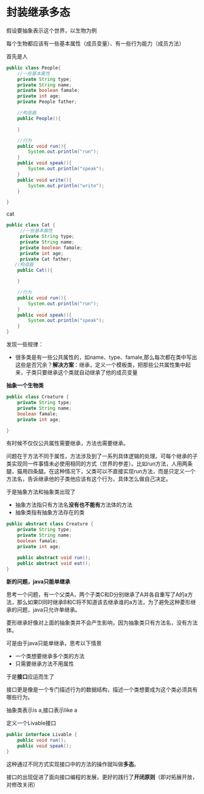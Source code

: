 # 封装继承多态

假设要抽象表示这个世界，以生物为例

每个生物都应该有一些基本属性（成员变量）、有一些行为能力（成员方法）

首先是人

```java
public class People{
    //一些基本属性
    private String type;
    private String name;
    private boolean famale;
    private int age;
    private People father;

    //构造器 
    public People(){

    }

    //行为
    public void run(){
        System.out.println("run");
    }
    public void speak(){
        System.out.println("speak");
    }
    public void write(){
        System.out.println("write");
    }

}
```

cat

```java
public class Cat {
     //一些基本属性
     private String type;
     private String name;
     private boolean famale;
     private int age;
     private Cat father;
   //构造器 
    public Cat(){

    }

    //行为
    public void run(){
        System.out.println("run");
    }
    public void speak(){
        System.out.println("speak");
    }
}
```

发现一些规律：

* 很多类是有一些公共属性的，如name、type、famale,那么每次都在类中写出这些是否冗余？**解决方案**：继承，定义一个模板类，把那些公共属性集中起来，子类只要继承这个类就自动继承了他的成员变量

**抽象一个生物类**

```java
public class Creature {
    private String type;
    private String name;
    boolean famale;
    private int age;
    
}

```

有时候不仅仅公共属性需要继承，方法也需要继承。

问题在于方法不同于属性，方法涉及到了一系列具体逻辑的处理。可每个继承的子类实现同一件事情未必使用相同的方式（世界的参差）。比如run方法，人用两条腿，猫用四条腿。在这种情况下，父类可以不直接实现run方法，而是只定义一个方法名，告诉继承他的子类他应该有这个行为，具体怎么做自己决定。

于是抽象方法和抽象类出现了

* 抽象方法指只有方法名**没有也不能有**方法体的方法
* 抽象类指有抽象方法存在的类

```java
public abstract class Creature {
    private String type;
    private String name;
    boolean famale;
    private int age; 
    
    public abstract void run();
    public abstract void eat();
}

```

**新的问题，java只能单继承**

​          思考一个问题，有一个父类A，两个子类C和D分别继承了A并各自重写了A的a方法，那么如果D同时继承B和C将不知道该去继承谁的a方法，为了避免这种菱形继承的问题，java只允许单继承。

​        菱形继承好像对上面的抽象类并不会产生影响，因为抽象类只有方法名，没有方法体。

可是由于java只能单继承，思考以下情景

* 一个类想要继承多个类的方法
* 只需要继承方法不用属性

于是**接口**应运而生了

接口更是像是一个专门描述行为的数据结构，描述一个类想要成为这个类必须具有哪些行为。

抽象类表示is a,接口表示like a

定义一个Livable接口

```java
public interface Livable {
    public void run();
    public void speak();
}
```

这种通过不同方式实现接口中的方法的操作就叫做**多态**。

接口的出现促进了面向接口编程的发展，更好的践行了**开闭原则**（即对拓展开放，对修改关闭）

